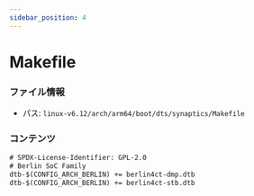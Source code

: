 ```yaml
---
sidebar_position: 4
---
```

# Makefile

### ファイル情報

- パス: `linux-v6.12/arch/arm64/boot/dts/synaptics/Makefile`

### コンテンツ

```txt
# SPDX-License-Identifier: GPL-2.0
# Berlin SoC Family
dtb-$(CONFIG_ARCH_BERLIN) += berlin4ct-dmp.dtb
dtb-$(CONFIG_ARCH_BERLIN) += berlin4ct-stb.dtb

```
